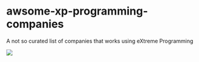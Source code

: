 # awsome-xp-programming-companies
A not so curated list of companies that works using eXtreme Programming

![](https://cdn.rawgit.com/sindresorhus/awesome/d7305f38d29fed78fa85652e3a63e154dd8e8829/media/badge.svg)
